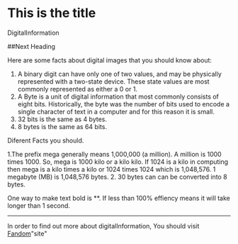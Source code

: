 # This is the title

DigitalInformation

##Next Heading

Here are some facts about digital images that you should know about:

1. A binary digit can have only one of two values, and may be physically represented with a two-state device. These state values are most commonly represented as either a 0 or 1.
2. A Byte is a unit of digital information that most commonly consists of eight bits. Historically, the byte was the number of bits used to encode a single character of text in a computer and for this reason it is small.
3. 32 bits is the same as 4 bytes.
4. 8 bytes is the same as 64 bits.

Diferent Facts you should.

1.The prefix mega generally means 1,000,000 (a million). A million is 1000 times 1000. So, mega is 1000 kilo or a kilo kilo. If 1024 is a kilo in computing then mega is a kilo times a kilo or 1024 times 1024 which is 1,048,576. 1 megabyte (MB) is 1,048,576 bytes.
2. 30 bytes can can be converted into 8 bytes.

One way to make text bold is **.
If less than 100% effiency means it will take longer than 1 second.

--------------------------

In order to find out more about digitalInformation, You should visit [Fandom](https://itlaw.fandom.com/wiki/Digital_information)"site"
